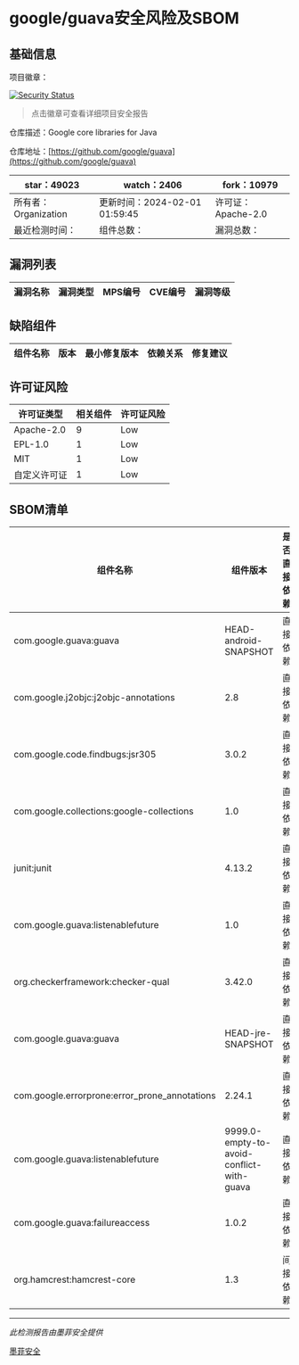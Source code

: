 # google/guava安全风险及SBOM

## 基础信息

项目徽章：

[![Security Status](https://www.murphysec.com/platform3/v31/badge/1752756886764765184.svg)](https://www.murphysec.com/console/report/1714343592377237504/1752756886764765184)

> 点击徽章可查看详细项目安全报告

仓库描述：Google core libraries for Java

仓库地址：[https://github.com/google/guava](https://github.com/google/guava)

| star：49023 | watch：2406 | fork：10979 |
| ----------- | -------------- | ------------ |
| 所有者：Organization | 更新时间：2024-02-01 01:59:45 | 许可证：Apache-2.0 |
| 最近检测时间： | 组件总数： | 漏洞总数： |




## 漏洞列表

| 漏洞名称 | 漏洞类型 | MPS编号 | CVE编号 | 漏洞等级 |
| ------- | ------ | ------- | ------ | ----- |





## 缺陷组件

| 组件名称 | 版本 | 最小修复版本 | 依赖关系 | 修复建议 |
| -------- | ---- | ------------ | -------- | -------- |





## 许可证风险

| 许可证类型 | 相关组件 | 许可证风险 |
| ---------- | -------- | ---------- |
|Apache-2.0|9|Low|
|EPL-1.0|1|Low|
|MIT|1|Low|
|自定义许可证|1|Low|




## SBOM清单

| 组件名称 | 组件版本 | 是否直接依赖 | 仓库 |
| -------- | -------- | ------------ | ---- |
|com.google.guava:guava|HEAD-android-SNAPSHOT|直接依赖|maven|
|com.google.j2objc:j2objc-annotations|2.8|直接依赖|maven|
|com.google.code.findbugs:jsr305|3.0.2|直接依赖|maven|
|com.google.collections:google-collections|1.0|直接依赖|maven|
|junit:junit|4.13.2|直接依赖|maven|
|com.google.guava:listenablefuture|1.0|直接依赖|maven|
|org.checkerframework:checker-qual|3.42.0|直接依赖|maven|
|com.google.guava:guava|HEAD-jre-SNAPSHOT|直接依赖|maven|
|com.google.errorprone:error_prone_annotations|2.24.1|直接依赖|maven|
|com.google.guava:listenablefuture|9999.0-empty-to-avoid-conflict-with-guava|直接依赖|maven|
|com.google.guava:failureaccess|1.0.2|直接依赖|maven|
|org.hamcrest:hamcrest-core|1.3|间接依赖|maven|


------

*此检测报告由墨菲安全提供*

[墨菲安全](www.murphysec.com)